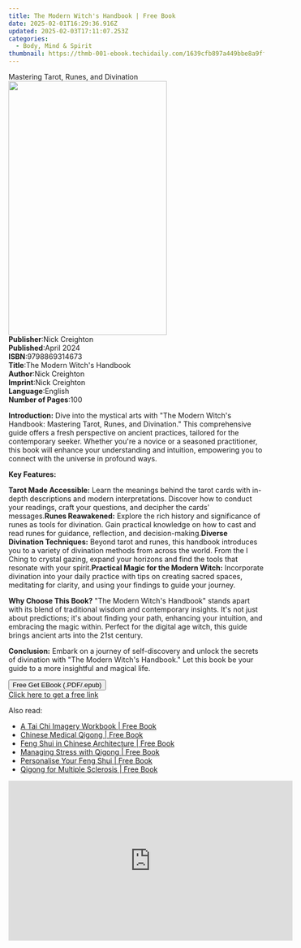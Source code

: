 ```yaml
---
title: The Modern Witch's Handbook | Free Book
date: 2025-02-01T16:29:36.916Z
updated: 2025-02-03T17:11:07.253Z
categories:
  - Body, Mind & Spirit
thumbnail: https://thmb-001-ebook.techidaily.com/1639cfb897a449bbe8a9ff6ea363356d31bfb616b7818104c3fe7c3bd71da321.jpg
---
```

<main id="book-container">
  <div class="flex flex-col">
    <div class="book-brief flex-1 py-6 px-4 sm:p-6 md:py-10 md:px-8">
      <!-- brief-->
      <div class="book-brief-main">Mastering Tarot, Runes, and Divination</div>
    </div>
    <div
      class="book-meta-info flex-1 grid gap-4 col-start-1 col-end-3 row-start-1 sm:mb-6 sm:grid-cols-4 lg:gap-6 lg:col-start-2 lg:row-end-6 lg:row-span-6 lg:mb-0"
    >
      <div
        class="book-meta-info-left place-content-center mt-4 p-4 text-sm leading-6 col-start-2 col-span-2 dark:text-slate-400"
      >
        <img
          class="w-full h-500 object-cover rounded-lg sm:h-255 sm:col-span-2 lg:col-span-full"
          src="https://img-001-ebook.techidaily.com/6d5ccdcfdd6c6b99677ee2d7d3e753d63e2ca9f5a52d52f2e169380ed40c34f9.jpg"
          alt=""
          width="312"
          height="500"
        />
      </div>
      <div
        class="book-meta-info-right mt-2 col-start-1 row-start-2 col-span-3 self-center"
      >
        <!-- meta data  -->
        <div class="flex flex-col px-4 md:px-8">
          <div class="flex-1">
            <strong>Publisher</strong>:<span class="px-2">Nick Creighton</span>
          </div>
          <div class="flex-1">
            <strong>Published</strong>:<span class="px-2">April 2024</span>
          </div>
          <div class="flex-1">
            <strong>ISBN</strong>:<span class="px-2">9798869314673</span>
          </div>
          <div class="flex-1">
            <strong>Title</strong>:<span class="px-2"
              >The Modern Witch&#39;s Handbook</span
            >
          </div>
          <div class="flex-1">
            <strong>Author</strong>:<span class="px-2">Nick Creighton</span>
          </div>
          <div class="flex-1">
            <strong>Imprint</strong>:<span class="px-2">Nick Creighton</span>
          </div>
          <div class="flex-1">
            <strong>Language</strong>:<span class="px-2">English</span>
          </div>
          <div class="flex-1">
            <strong>Number of Pages</strong>:<span class="px-2">100</span>
          </div>
        </div>
      </div>
    </div>
    <div class="book-description flex-1 py-6 px-4 sm:p-6 md:py-10 md:px-8">
      <div class="book-description-main">
        <div accordion-content="" id="description">
          <p>
            <strong>Introduction:</strong> Dive into the mystical arts with "The
            Modern Witch's Handbook: Mastering Tarot, Runes, and Divination."
            This comprehensive guide offers a fresh perspective on ancient
            practices, tailored for the contemporary seeker. Whether you're a
            novice or a seasoned practitioner, this book will enhance your
            understanding and intuition, empowering you to connect with the
            universe in profound ways.
          </p>
          <p><strong>Key Features:</strong></p>
          <strong>Tarot Made Accessible:</strong> Learn the meanings behind the
          tarot cards with in-depth descriptions and modern interpretations.
          Discover how to conduct your readings, craft your questions, and
          decipher the cards' messages.<strong>Runes Reawakened:</strong>
          Explore the rich history and significance of runes as tools for
          divination. Gain practical knowledge on how to cast and read runes for
          guidance, reflection, and decision-making.<strong
            >Diverse Divination Techniques:</strong
          >
          Beyond tarot and runes, this handbook introduces you to a variety of
          divination methods from across the world. From the I Ching to crystal
          gazing, expand your horizons and find the tools that resonate with
          your spirit.<strong>Practical Magic for the Modern Witch:</strong>
          Incorporate divination into your daily practice with tips on creating
          sacred spaces, meditating for clarity, and using your findings to
          guide your journey.
          <p>
            <strong>Why Choose This Book?</strong> "The Modern Witch's Handbook"
            stands apart with its blend of traditional wisdom and contemporary
            insights. It's not just about predictions; it's about finding your
            path, enhancing your intuition, and embracing the magic within.
            Perfect for the digital age witch, this guide brings ancient arts
            into the 21st century.
          </p>
          <p>
            <strong>Conclusion:</strong> Embark on a journey of self-discovery
            and unlock the secrets of divination with "The Modern Witch's
            Handbook." Let this book be your guide to a more insightful and
            magical life.
          </p>
        </div>
        <div class="accordion-fader"></div>
      </div>
    </div>
    <div class="book-excerpts flex-1 py-6 px-4 sm:p-6 md:py-10 md:px-8"></div>
    <div
      class="book-about-author flex-1 py-6 px-4 sm:p-6 md:py-10 md:px-8"
    ></div>
    <div class="book-free-get flex-1 py-6 px-4 sm:p-6 md:py-10 md:px-8">
      <button
        id="btn-free-get"
        class="bg-blue-500 hover:bg-blue-700 text-white font-bold py-2 px-4 rounded"
      >
        Free Get EBook (.PDF/.epub)
      </button>
      <div id="countdown-display" class="px-2 text-lg mt-2"></div>
      <a
        id="free-link"
        class="hidden bg-blue-500 hover:bg-blue-700 text-white font-bold py-2 px-4 rounded"
        href="https://www.ebooks.com/en-us/book/211319292/the-modern-witch-s-handbook/nick-creighton/"
        target="_blank"
        >Click here to get a free link</a
      >
    </div>
    <script>
      let countdownTime = 0;
      let countdownInterval = null;
      document
        .getElementById('btn-free-get')
        .addEventListener('click', startCountdown);
      function startCountdown() {
        countdownTime = new Date().getTime() + 60000 * 3;
        countdownInterval = setInterval(updateCountdown, 1000);
        document.getElementById('btn-free-get').disabled = true;
        document
          .getElementById('btn-free-get')
          .classList.add('bg-gray-500', 'cursor-not-allowed');
      }
      function updateCountdown() {
        let currentTime = new Date().getTime();
        let timeLeft = countdownTime - currentTime;
        let secondsLeft = Math.floor(timeLeft / 1000);
        document.getElementById('countdown-display').innerHTML =
          `Remaining time: ${secondsLeft} seconds.`;
        if (secondsLeft <= 0) {
          clearInterval(countdownInterval);
          document.getElementById('btn-free-get').classList.add('hidden');
          document.getElementById('free-link').classList.remove('hidden');
          document.getElementById('countdown-display').innerHTML = '';
        }
      }
    </script>
  </div>
</main>

<ins class="adsbygoogle"
      style="display:block"
      data-ad-client="ca-pub-7571918770474297"
      data-ad-slot="8358498916"
      data-ad-format="auto"
      data-full-width-responsive="true"></ins>
    

<span class="atpl-alsoreadstyle">Also read:</span>
<div><ul>
<li><a href="https://novels-ebooks.techidaily.com/677705-9780857010131-a-tai-chi-imagery-workbook/"><u>A Tai Chi Imagery Workbook | Free Book</u></a></li>
<li><a href="https://novels-ebooks.techidaily.com/677627-9780857010179-chinese-medical-qigong/"><u>Chinese Medical Qigong | Free Book</u></a></li>
<li><a href="https://novels-ebooks.techidaily.com/677981-9789814346047-feng-shui-in-chinese-architecture/"><u>Feng Shui in Chinese Architecture | Free Book</u></a></li>
<li><a href="https://novels-ebooks.techidaily.com/677682-9780857010162-managing-stress-with-qigong/"><u>Managing Stress with Qigong | Free Book</u></a></li>
<li><a href="https://novels-ebooks.techidaily.com/677980-9789814346030-personalise-your-feng-shui/"><u>Personalise Your Feng Shui | Free Book</u></a></li>
<li><a href="https://novels-ebooks.techidaily.com/677708-9780857010292-qigong-for-multiple-sclerosis/"><u>Qigong for Multiple Sclerosis | Free Book</u></a></li>
</ul></div>

<!-- affiliate ads begin -->
<iframe width="560" height="315" src="https://www.youtube.com/embed/ZLb1ViO4WR8?si=g_aiHGNCd7eAvmDM" title="YouTube video player" frameborder="0" allow="accelerometer; autoplay; clipboard-write; encrypted-media; gyroscope; picture-in-picture; web-share" referrerpolicy="strict-origin-when-cross-origin" allowfullscreen></iframe>
<!-- affiliate ads end -->

